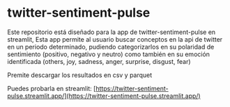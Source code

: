 # twitter-sentiment-pulse
Este repositorio está diseñado para la app de twitter-sentiment-pulse en streamlit, 
Esta app permite al usuario buscar conceptos en la api de twitter en un periodo determinado, 
pudiendo categorizarlos en su polaridad de sentimiento (positivo, negativo y neutro) 
como también en su emoción identificada (others, joy, sadness, anger, surprise, disgust, fear)

Premite descargar los resultados en csv y parquet

Puedes probarla en streamlit: [https://twitter-sentiment-pulse.streamlit.app/](https://twitter-sentiment-pulse.streamlit.app/)
